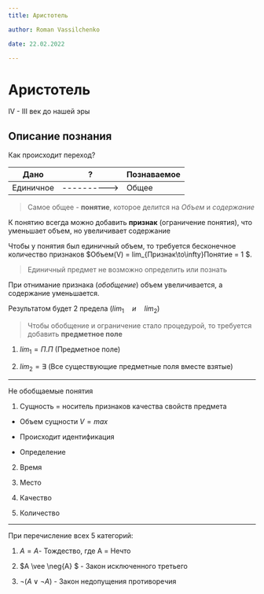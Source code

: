 ```yaml
---
title: Аристотель

author: Roman Vassilchenko

date: 22.02.2022

---
```


# Аристотель

IV - III век до нашей эры

## Описание познания

Как происходит переход?

| Дано      | ?           | Познаваемое |
| --------- |:-----------:| ----------- |
| Единичное | ----------> | Общее       |

> Самое общее - **понятие**, которое делится на *Объем* и *содержание*

К понятию всегда можно добавить **признак** (ограничение понятия), что уменьшает объем, но увеличивает содержание

Чтобы у понятия был единичный объем, то требуется бесконечное количество признаков $Объем(V) = lim_{Признак\to\infty}Понятие = 1 $. 

> Единичный предмет не возможно определить или познать

При отнимание признака (*обобщение*) объем увеличивается, а содержание уменьшается.

Результатом будет 2 предела ($lim_1\quad и \quad lim_2$)

> Чтобы обобщение и ограничение стало процедурой, то требуется добавить **предметное поле**

1. $lim_1 = П.П$ (Предметное поле)

2. $lim_2 = \exists$ (Все существующие предметные поля вместе взятые)

---

Не обобщаемые  понятия

1. Сущность = носитель признаков качества свойств предмета
- Объем сущности $V = max$

- Происходит идентификация

- Определение
2. Время

3. Место

4. Качество

5. Количество

---

При перечисление всех 5 категорий:

1.  $A = A$- Тождество, где A = Нечто

2. $A \vee \neg{A} $ - Закон исключенного третьего

3. $\neg{(A\vee \neg{A})}$ - Закон недопущения противоречия




























